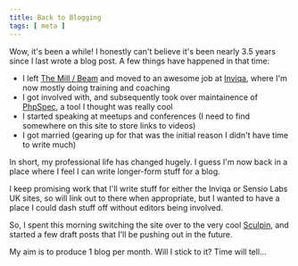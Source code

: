 ```yaml
---
title: Back to Blogging
tags: [ meta ]
---
```


Wow, it's been a while! I honestly can't believe it's been nearly 3.5 years since I last wrote a blog post. A few things
have happened in that time:

 * I left [The Mill / Beam][1] and moved to an awesome job at [Inviqa][2], where I'm now mostly doing training and coaching
 * I got involved with, and subsequently took over maintainence of [PhpSpec][3], a tool I thought was really cool
 * I started speaking at meetups and conferences (I need to find somewhere on this site to store links to videos)
 * I got married (gearing up for that was the initial reason I didn't have time to write much)

In short, my professional life has changed hugely. I guess I'm now back in a place where I feel I can write longer-form stuff
for a blog.

I keep promising work that I'll write stuff for either the Inviqa or Sensio Labs UK sites, so will link out to there when
appropriate, but I wanted to have a place I could dash stuff off without editors being involved.

So, I spent this morning switching the site over to the very cool [Sculpin][4], and started a few draft posts that I'll be pushing
out in the future.

My aim is to produce 1 blog per month. Will I stick to it? Time will tell...

 [1]: http://themill.com
 [2]: http://inviqa.com
 [3]: http://phpspec.net
 [4]: http://sculpin.io
